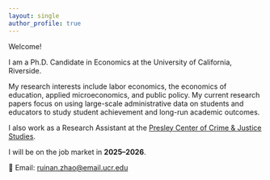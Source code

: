 ```yaml
---
layout: single
author_profile: true
---
```


  
Welcome!

I am a Ph.D. Candidate in Economics at the University of California, Riverside.  


My research interests include labor economics, the economics of education, applied microeconomics, and public policy. My current research papers focus on using large-scale administrative data on students and educators to study student achievement and long-run academic outcomes.  

I also work as a Research Assistant at the [Presley Center of Crime & Justice Studies](https://presleycenter.ucr.edu/).  

I will be on the job market in **2025–2026**.

📧 Email: [ruinan.zhao@email.ucr.edu](mailto:ruinan.zhao@email.ucr.edu)
